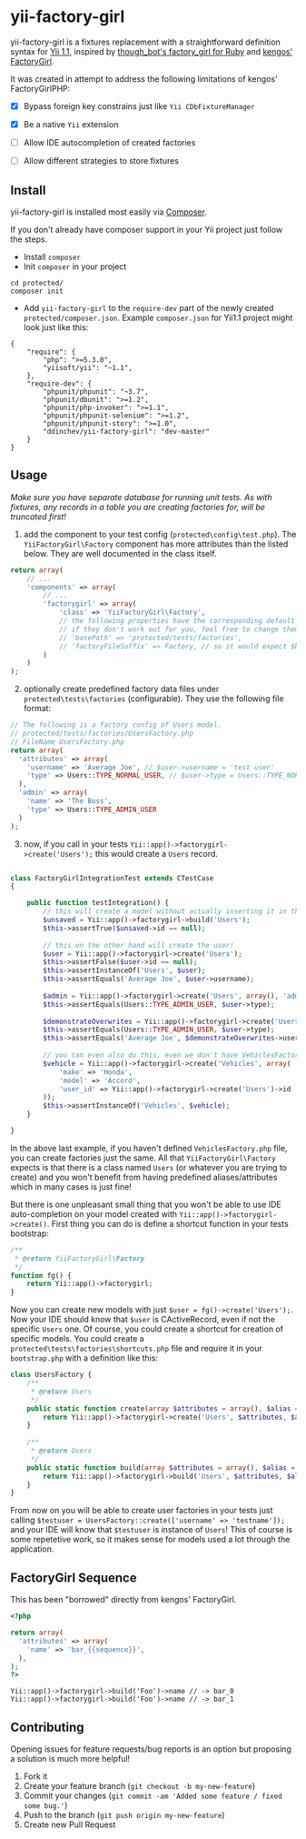 # yii-factory-girl

yii-factory-girl is a fixtures replacement with a straightforward definition syntax for [Yii 1.1](https://github.com/yiisoft/yii), inspired by [though_bot's factory_girl for Ruby](https://raw.githubusercontent.com/thoughtbot/factory_girl) and [kengos' FactoryGirl](https://github.com/kengos/FactoryGirl).

It was created in attempt to address the following limitations of kengos' FactoryGirlPHP:
- [x] Bypass foreign key constrains just like `Yii CDbFixtureManager`
- [x] Be a native `Yii` extension
- [ ] Allow IDE autocompletion of created factories
- [ ] Allow different strategies to store fixtures


Install
--------

yii-factory-girl is installed most easily via [Composer](https://getcomposer.org/).

If you don't already have composer support in your Yii project just follow the steps.

* Install `composer`
* Init `composer` in your project 
```shell
cd protected/
composer init
```
* Add `yii-factory-girl` to the `require-dev` part of the newly created `protected/composer.json`. Example `composer.json` for Yii1.1 project might look just like this:
```
{
    "require": {
        "php": ">=5.3.0",
        "yiisoft/yii": "~1.1",
    },
    "require-dev": {
        "phpunit/phpunit": "~3.7",
        "phpunit/dbunit": ">=1.2",
        "phpunit/php-invoker": ">=1.1",
        "phpunit/phpunit-selenium": ">=1.2",
        "phpunit/phpunit-story": ">=1.0",
        "ddinchev/yii-factory-girl": "dev-master"
    }
}
```

Usage
------

*Make sure you have separate database for running unit tests. As with fixtures, any records in a table you are creating factories for, will be truncated first!*

1) add the component to your test config (`protected\config\test.php`). The `YiiFactoryGirl\Factory` component has more attributes than the listed below. They are well documented in the class itself.

```php
return array(
    // ...
    'components' => array(
        // ...
        'factorygirl' => array(
            'class' => 'YiiFactoryGirl\Factory',
            // the following properties have the corresponding default values,
            // if they don't work out for you, feel free to change them
            // 'basePath' => 'protected/tests/factories',
            // 'factoryFileSuffix' => Factory, // so it would expect $basePath/UsersFactory.php for Users class factory
        )
    )
);
``` 

2) optionally create predefined factory data files under `protected\tests\factories` (configurable). They use the following file format:

```php
// The following is a factory config of Users model.
// protected/tests/factories/UsersFactory.php
// FileName UsersFactory.php
return array(
  'attributes' => array(
    'username' => 'Average Joe', // $user->username = 'test user'
    'type' => Users::TYPE_NORMAL_USER, // $user->type = Users::TYPE_NORMAL_USER
  ),
  'admin' => array(
    'name' => 'The Boss',
    'type' => Users::TYPE_ADMIN_USER
  )
);
```

3) now, if you call in your tests `Yii::app()->factorygirl->create('Users');` this would create a `Users` record.

```php

class FactoryGirlIntegrationTest extends CTestCase
{

    public function testIntegration() {
        // this will create a model without actually inserting it in the db, so no primary key / id
        $unsaved = Yii::app()->factorygirl->build('Users');
        $this->assertTrue($unsaved->id == null);
    
        // this on the other hand will create the user!
        $user = Yii::app()->factorygirl->create('Users');
        $this->assertFalse($user->id == null);
        $this->assertInstanceOf('Users', $user);
        $this->assertEquals('Average Joe', $user->username);
        
        $admin = Yii::app()->factorygirl->create('Users', array(), 'admin');
        $this->assertEquals(Users::TYPE_ADMIN_USER, $user->type);
        
        $demonstrateOverwrites = Yii::app()->factorygirl->create('Users', array('type' => Users::TYPE_ADMIN_USER));
        $this->assertEquals(Users::TYPE_ADMIN_USER, $user->type);
        $this->assertEquals('Average Joe', $demonstrateOverwrites->username);
        
        // you can even also do this, even we don't have VehiclesFactory.php
        $vehicle = Yii::app()->factorygirl->create('Vehicles', array(
            'make' => 'Honda',
            'model' => 'Accord',
            'user_id' => Yii::app()->factorygirl->create('Users')->id
        ));
        $this->assertInstanceOf('Vehicles', $vehicle);
    }

}
```


In the above last example, if you haven't defined `VehiclesFactory.php` file, you can create factories just the same. All that `YiiFactoryGirl\Factory` expects is that there is a class named `Users` (or whatever you are trying to create) and you won't benefit from having predefined aliases/attributes which in many cases is just fine!

But there is one unpleasant small thing that you won't be able to use IDE auto-completion on your model created with `Yii::app()->factorygirl->create()`. First thing you can do is define a shortcut function in your tests bootstrap:

```php
/**
 * @return YiiFactoryGirl\Factory
 */
function fg() {
    return Yii::app()->factorygirl;
}
```

Now you can create new models with just `$user = fg()->create('Users');`. Now your IDE should know that `$user` is CActiveRecord, even if not the specific `Users` one. Of course, you could create a shortcut for creation of specific models. You could create a `protected\tests\factories\shortcuts.php` file and require it in your `bootstrap.php` with a definition like this:

```php
class UsersFactory {
    /**
     * @return Users
     */
    public static function create(array $attributes = array(), $alias = null) {
        return Yii::app()->factorygirl->create('Users', $attributes, $alias); 
    }
    
    /**
     * @return Users
     */
    public static function build(array $attributes = array(), $alias = null) {
        return Yii::app()->factorygirl->build('Users', $attributes, $alias); 
    }
}
```

From now on you will be able to create user factories in your tests just calling `$testuser = UsersFactory::create(['username' => 'testname']);` and your IDE will know that `$testuser` is instance of `Users`! This of course is some repetetive work, so it makes sense for models used a lot through the application.

## FactoryGirl Sequence

This has been "borrowed" directly from kengos' FactoryGirl.

```php
<?php

return array(
  'attributes' => array(
    'name' => 'bar_{{sequence}}',
  ),
);
?>
```

```
Yii::app()->factorygirl->build('Foo')->name // -> bar_0
Yii::app()->factorygirl->build('Foo')->name // -> bar_1
```


## Contributing

Opening issues for feature requests/bug reports is an option but proposing a solution is much more helpful!

1. Fork it
2. Create your feature branch (`git checkout -b my-new-feature`)
3. Commit your changes (`git commit -am 'Added some feature / fixed some bug.'`)
4. Push to the branch (`git push origin my-new-feature`)
5. Create new Pull Request
